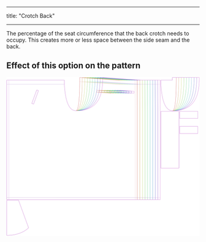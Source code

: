 - - -
title: "Crotch Back"
- - -

The percentage of the seat circumference that the back crotch needs to occupy. This creates more or less space between the side seam and the back.

## Effect of this option on the pattern

![This image shows the effect of this option by superimposing several variants that have a different value for this option](waralee_crotchback_sample.svg "Effect of this option on the pattern")
